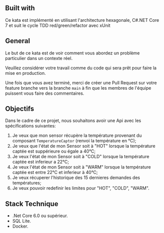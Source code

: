 ## Built with ##
Ce kata est implémenté en utilisant l'architecture hexagonale, C#.NET Core 7 et suit le cycle TDD red/green/refactor avec xUnit

## General ##
Le but de ce kata est de voir comment vous abordez un problème particulier dans un contexte réel.

Veuillez considérer votre travail comme du code qui sera prêt pour faire la mise en production.

Une fois que vous avez terminé, merci de créer une Pull Request sur votre feature branche vers la branche `main` à fin que les membres de l'équipe puissent vous faire des commentaires.

## Objectifs ##
Dans le cadre de ce projet, nous souhaitons avoir une Api avec les spécifications suivantes:
1. Je veux que mon sensor récupère la température provenant du composant `TemperatureCaptor` (renvoi la température en °C);
2. Je veux que l'état de mon Sensor soit à "HOT" lorsque la température captée est suppérieure ou égale a 40°C;
3. Je veux l'état de mon Sensor soit à "COLD" lorsque la température captée est inferieur a 22°C;
4. Je veux l'état de mon Sensor soit à "WARM" lorsque la température captée est entre 22°C et inferieur à 40°C;
5. Je veux récuperer l'historique des 15 dernieres demandes des températures;
6. Je veux pouvoir redefinir les limites pour "HOT", "COLD", "WARM".

## Stack Technique ##
- .Net Core 6.0 ou supérieur.
- SQL Lite.
- Docker.
